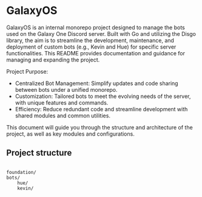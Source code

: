# GalaxyOS

GalaxyOS is an internal monorepo project designed to manage the bots used on the Galaxy One Discord server. Built with Go and utilizing the Disgo library, the aim is to streamline the development, maintenance, and deployment of custom bots (e.g., Kevin and Hue) for specific server functionalities. This README provides documentation and guidance for managing and expanding the project.

Project Purpose:

- Centralized Bot Management: Simplify updates and code sharing between bots under a unified monorepo.
- Customization: Tailored bots to meet the evolving needs of the server, with unique features and commands.
- Efficiency: Reduce redundant code and streamline development with shared modules and common utilities.

This document will guide you through the structure and architecture of the project, as well as key modules and configurations.

## Project structure

```

foundation/
bots/
    hue/
    kevin/

```

